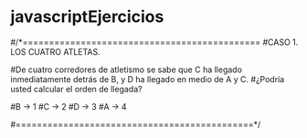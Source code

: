 # javascriptEjercicios

#/*=============================================
#CASO 1. LOS CUATRO ATLETAS. 

#De cuatro corredores de atletismo se sabe que C ha llegado inmediatamente detrás de B, y D ha llegado en medio de A y C. #¿Podría usted calcular el orden de llegada?

#B -> 1
#C -> 2
#D -> 3
#A -> 4

#=============================================*/
